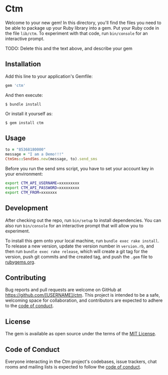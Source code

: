 # Ctm

Welcome to your new gem! In this directory, you'll find the files you need to be able to package up your Ruby library into a gem. Put your Ruby code in the file `lib/ctm`. To experiment with that code, run `bin/console` for an interactive prompt.

TODO: Delete this and the text above, and describe your gem

## Installation

Add this line to your application's Gemfile:

```ruby
gem 'ctm'
```

And then execute:

    $ bundle install

Or install it yourself as:

    $ gem install ctm

## Usage

```ruby
to = "85368180000"
message = "I am a Demo!!!"
CtmSms::SendSms.new(message, to).send_sms
```

Before you run the send sms script, you have to set your account key in your environment:

```bash
export CTM_API_USERNAME=xxxxxxxxx
export CTM_API_PASSWORD=xxxxxxxxx
export CTM_FROM=xxxxxxx
```

## Development

After checking out the repo, run `bin/setup` to install dependencies. You can also run `bin/console` for an interactive prompt that will allow you to experiment.

To install this gem onto your local machine, run `bundle exec rake install`. To release a new version, update the version number in `version.rb`, and then run `bundle exec rake release`, which will create a git tag for the version, push git commits and the created tag, and push the `.gem` file to [rubygems.org](https://rubygems.org).

## Contributing

Bug reports and pull requests are welcome on GitHub at https://github.com/[USERNAME]/ctm. This project is intended to be a safe, welcoming space for collaboration, and contributors are expected to adhere to the [code of conduct](https://github.com/[USERNAME]/ctm/blob/master/CODE_OF_CONDUCT.md).

## License

The gem is available as open source under the terms of the [MIT License](https://opensource.org/licenses/MIT).

## Code of Conduct

Everyone interacting in the Ctm project's codebases, issue trackers, chat rooms and mailing lists is expected to follow the [code of conduct](https://github.com/[USERNAME]/ctm/blob/master/CODE_OF_CONDUCT.md).
